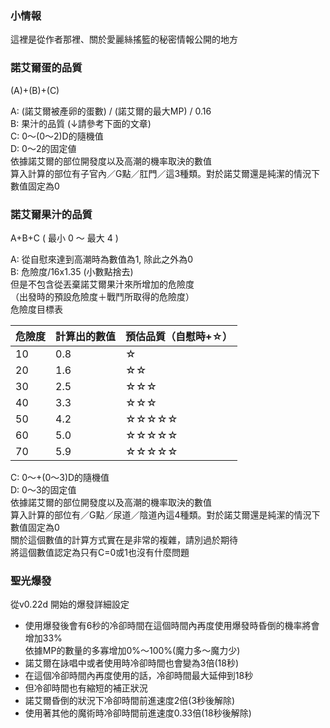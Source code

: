 ### 小情報

這裡是從作者那裡、關於愛麗絲搖籃的秘密情報公開的地方

### 諾艾爾蛋的品質

(A)+(B)+(C)

A: (諾艾爾被產卵的蛋數) / (諾艾爾的最大MP) / 0.16<br>
B: 果汁的品質 (↓請參考下面的文章)<br>
C: 0〜(0〜2)D的隨機值<br>
D: 0〜2的固定値<br>
依據諾艾爾的部位開發度以及高潮的機率取決的數值<br>
算入計算的部位有子官內／G點／肛門／這3種類。對於諾艾爾還是純潔的情況下數值固定為0

### 諾艾爾果汁的品質

A+B+C ( 最小 0 〜 最大 4 )

A: 從自慰來達到高潮時為數值為1, 除此之外為0<br>
B: 危險度/16x1.35 (小數點捨去)<br>
但是不包含從丟棄諾艾爾果汁來所增加的危險度<br>
（出發時的預設危險度＋戰鬥所取得的危險度）<br>
危險度目標表

| 危險度 | 計算出的數值 | 預估品質（自慰時+☆） |
|---|---|---|
| 10 | 0.8 | ☆ |
| 20 | 1.6 | ☆☆ |
| 30 | 2.5 | ☆☆☆ |
| 40 | 3.3 | ☆☆☆ |
| 50 | 4.2 | ☆☆☆☆☆ |
| 60 | 5.0 | ☆☆☆☆☆ |
| 70 | 5.9 | ☆☆☆☆☆ |

C: 0〜+(0〜3)D的隨機值<br>
D: 0〜3的固定值<br>
依據諾艾爾的部位開發度以及高潮的機率取決的數值<br>
算入計算的部位有／G點／尿道／陰道內這4種類。對於諾艾爾還是純潔的情況下數值固定為0<br>
關於這個數值的計算方式實在是非常的複雜，請別過於期待<br>
將這個數值認定為只有C=0或1也沒有什麼問題

### 聖光爆發

從v0.22d 開始的爆發詳細設定

- 使用爆發後會有6秒的冷卻時間在這個時間內再度使用爆發時昏倒的機率將會增加33%<br>依據MP的數量的多寡增加0%〜100%(魔力多〜魔力少)
- 諾艾爾在詠唱中或者使用時冷卻時間也會變為3倍(18秒)
- 在這個冷卻時間內再度使用的話，冷卻時間最大延伸到18秒
- 但冷卻時間也有縮短的補正狀況
- 諾艾爾昏倒的狀況下冷卻時間前進速度2倍(3秒後解除)
- 使用著其他的魔術時冷卻時間前進速度0.33倍(18秒後解除)
